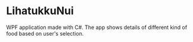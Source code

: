 # LihatukkuNui
WPF application made with C#.
The app shows details of different kind of food based on user's selection.
